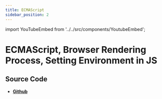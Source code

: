 ```yaml
---
title: ECMAScript
sidebar_position: 2
---
```


import YouTubeEmbed from '../../src/components/YoutubeEmbed';

# ECMAScript, Browser Rendering Process, Setting Environment in JS

<YouTubeEmbed videoId="XfXTuPoFGPQ" />

## Source Code

- [**Github**](https://github.com/isarojdahal/javascript-workshop)
